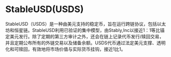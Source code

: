 # StableUSD(USDS)

StableUSD（USDS）是一种由美元支持的稳定币，旨在运行跨链协议，包括以太坊和恒星链。StableUSD利用已验证的集中模型，由Stably,Inc以接近1：1等比锚定美元发行。除了定期的第三方审计之外，还会在链上记录代币发行/赎回交易，并且定期公布所有的外链交易以及储备余额。USDS代币通过法定美元支撑、透明化和可赎回，有效地将市场价值与实际货币挂钩，接近1比1。

